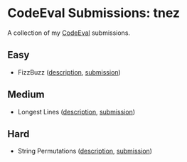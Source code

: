 # CodeEval Submissions: tnez

A collection of my [CodeEval](https://www.codeeval.com)
submissions.

## Easy

- FizzBuzz
  ([description](https://www.codeeval.com/open_challenges/1/), [submission](./fizz_buzz/submission.py2))

## Medium

- Longest Lines
  ([description](https://www.codeeval.com/open_challenges/2/), [submission](./longest-lines/submission.py3))

## Hard

- String Permutations
  ([description](https://www.codeeval.com/open_challenges/14/), [submission](./string-permutations/submission.py3))
  
